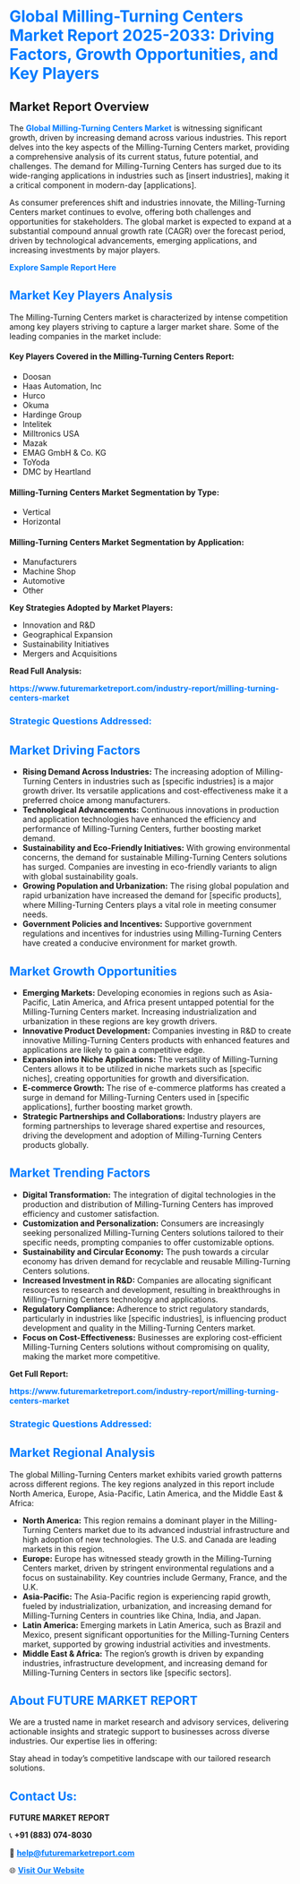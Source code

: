 <h1 style="color: #007BFF;">Global Milling-Turning Centers Market Report 2025-2033: Driving Factors, Growth Opportunities, and Key Players</h1>

<section id="overview">
<h2>Market Report Overview</h2>
<p>The <a href="https://www.futuremarketreport.com/industry-report/milling-turning-centers-market" style="color: #007BFF; text-decoration: none;"><strong>Global Milling-Turning Centers Market</strong></a> is witnessing significant growth, driven by increasing demand across various industries. This report delves into the key aspects of the Milling-Turning Centers market, providing a comprehensive analysis of its current status, future potential, and challenges. The demand for Milling-Turning Centers has surged due to its wide-ranging applications in industries such as [insert industries], making it a critical component in modern-day [applications].</p>
<p>As consumer preferences shift and industries innovate, the Milling-Turning Centers market continues to evolve, offering both challenges and opportunities for stakeholders. The global market is expected to expand at a substantial compound annual growth rate (CAGR) over the forecast period, driven by technological advancements, emerging applications, and increasing investments by major players.</p>
</section>

<section id="overview">
<p><a href="https://www.futuremarketreport.com/request-sample/reportId=89544" style="color: #007BFF; text-decoration: none;"><strong>Explore Sample Report Here</strong></a></p>
</section>

<section id="key-players">
<h2 style="color: #007BFF;">Market Key Players Analysis</h2>
<p>The Milling-Turning Centers market is characterized by intense competition among key players striving to capture a larger market share. Some of the leading companies in the market include:</p>
<h4>Key Players Covered in the Milling-Turning Centers Report:</h4>
<ul><li>Doosan</li><li>Haas Automation, Inc</li><li>Hurco</li><li>Okuma</li><li>Hardinge Group</li><li>Intelitek</li><li>Milltronics USA</li><li>Mazak</li><li>EMAG GmbH &amp; Co. KG</li><li>ToYoda</li><li>DMC by Heartland</li></ul>
<h4>Milling-Turning Centers Market Segmentation by Type:</h4>
<ul><li>Vertical</li><li>Horizontal</li></ul>

<h4>Milling-Turning Centers Market Segmentation by Application:</h4>
<ul><li>Manufacturers</li><li>Machine Shop</li><li>Automotive</li><li>Other</li></ul>
<p><strong>Key Strategies Adopted by Market Players:</strong></p>
<ul>
<li>Innovation and R&D</li>
<li>Geographical Expansion</li>
<li>Sustainability Initiatives</li>
<li>Mergers and Acquisitions</li>
</ul>
</section>

<section>
<p><strong>Read Full Analysis: </strong></p><a href="https://www.futuremarketreport.com/industry-report/milling-turning-centers-market" style="color: #007BFF; text-decoration: none;"><strong>https://www.futuremarketreport.com/industry-report/milling-turning-centers-market</strong></a>
<h3 style="color: #007BFF;">Strategic Questions Addressed:</h3>
</section>

<section id="driving-factors">
<h2 style="color: #007BFF;">Market Driving Factors</h2>
<ul>
<li><strong>Rising Demand Across Industries:</strong> The increasing adoption of Milling-Turning Centers in industries such as [specific industries] is a major growth driver. Its versatile applications and cost-effectiveness make it a preferred choice among manufacturers.</li>
<li><strong>Technological Advancements:</strong> Continuous innovations in production and application technologies have enhanced the efficiency and performance of Milling-Turning Centers, further boosting market demand.</li>
<li><strong>Sustainability and Eco-Friendly Initiatives:</strong> With growing environmental concerns, the demand for sustainable Milling-Turning Centers solutions has surged. Companies are investing in eco-friendly variants to align with global sustainability goals.</li>
<li><strong>Growing Population and Urbanization:</strong> The rising global population and rapid urbanization have increased the demand for [specific products], where Milling-Turning Centers plays a vital role in meeting consumer needs.</li>
<li><strong>Government Policies and Incentives:</strong> Supportive government regulations and incentives for industries using Milling-Turning Centers have created a conducive environment for market growth.</li>
</ul>
</section>

<section id="growth-opportunities">
<h2 style="color: #007BFF;">Market Growth Opportunities</h2>
<ul>
<li><strong>Emerging Markets:</strong> Developing economies in regions such as Asia-Pacific, Latin America, and Africa present untapped potential for the Milling-Turning Centers market. Increasing industrialization and urbanization in these regions are key growth drivers.</li>
<li><strong>Innovative Product Development:</strong> Companies investing in R&D to create innovative Milling-Turning Centers products with enhanced features and applications are likely to gain a competitive edge.</li>
<li><strong>Expansion into Niche Applications:</strong> The versatility of Milling-Turning Centers allows it to be utilized in niche markets such as [specific niches], creating opportunities for growth and diversification.</li>
<li><strong>E-commerce Growth:</strong> The rise of e-commerce platforms has created a surge in demand for Milling-Turning Centers used in [specific applications], further boosting market growth.</li>
<li><strong>Strategic Partnerships and Collaborations:</strong> Industry players are forming partnerships to leverage shared expertise and resources, driving the development and adoption of Milling-Turning Centers products globally.</li>
</ul>
</section>

<section id="trending-factors">
<h2 style="color: #007BFF;">Market Trending Factors</h2>
<ul>
<li><strong>Digital Transformation:</strong> The integration of digital technologies in the production and distribution of Milling-Turning Centers has improved efficiency and customer satisfaction.</li>
<li><strong>Customization and Personalization:</strong> Consumers are increasingly seeking personalized Milling-Turning Centers solutions tailored to their specific needs, prompting companies to offer customizable options.</li>
<li><strong>Sustainability and Circular Economy:</strong> The push towards a circular economy has driven demand for recyclable and reusable Milling-Turning Centers solutions.</li>
<li><strong>Increased Investment in R&D:</strong> Companies are allocating significant resources to research and development, resulting in breakthroughs in Milling-Turning Centers technology and applications.</li>
<li><strong>Regulatory Compliance:</strong> Adherence to strict regulatory standards, particularly in industries like [specific industries], is influencing product development and quality in the Milling-Turning Centers market.</li>
<li><strong>Focus on Cost-Effectiveness:</strong> Businesses are exploring cost-efficient Milling-Turning Centers solutions without compromising on quality, making the market more competitive.</li>
</ul>
</section>

<section>
<p><strong>Get Full Report: </strong></p><a href="https://www.futuremarketreport.com/industry-report/milling-turning-centers-market" style="color: #007BFF; text-decoration: none;"><strong>https://www.futuremarketreport.com/industry-report/milling-turning-centers-market</strong></a>
<h3 style="color: #007BFF;">Strategic Questions Addressed:</h3>
</section>


<section id="regional-analysis">
<h2 style="color: #007BFF;">Market Regional Analysis</h2>
<p>The global Milling-Turning Centers market exhibits varied growth patterns across different regions. The key regions analyzed in this report include North America, Europe, Asia-Pacific, Latin America, and the Middle East & Africa:</p>
<ul>
<li><strong>North America:</strong> This region remains a dominant player in the Milling-Turning Centers market due to its advanced industrial infrastructure and high adoption of new technologies. The U.S. and Canada are leading markets in this region.</li>
<li><strong>Europe:</strong> Europe has witnessed steady growth in the Milling-Turning Centers market, driven by stringent environmental regulations and a focus on sustainability. Key countries include Germany, France, and the U.K.</li>
<li><strong>Asia-Pacific:</strong> The Asia-Pacific region is experiencing rapid growth, fueled by industrialization, urbanization, and increasing demand for Milling-Turning Centers in countries like China, India, and Japan.</li>
<li><strong>Latin America:</strong> Emerging markets in Latin America, such as Brazil and Mexico, present significant opportunities for the Milling-Turning Centers market, supported by growing industrial activities and investments.</li>
<li><strong>Middle East & Africa:</strong> The region’s growth is driven by expanding industries, infrastructure development, and increasing demand for Milling-Turning Centers in sectors like [specific sectors].</li>
</ul>
</section>

<footer>
<h2 style="color: #007BFF;">About FUTURE MARKET REPORT</h2>
<p>We are a trusted name in market research and advisory services, delivering actionable insights and strategic support to businesses across diverse industries. Our expertise lies in offering:</p>

<p>Stay ahead in today’s competitive landscape with our tailored research solutions.</p>

<h2 style="color: #007BFF;">Contact Us:</h2>
<p><strong>FUTURE MARKET REPORT</strong></p>
<p>📞 <strong>+91 (883) 074-8030</strong></p>
<p>📧 <strong><a href="mailto:help@futuremarketreport.com" style="color: #007BFF;">help@futuremarketreport.com</a></strong></p>
<p>🌐 <strong><a href="https://www.futuremarketreport.com/" style="color: #007BFF;">Visit Our Website</a></strong></p>
</footer>